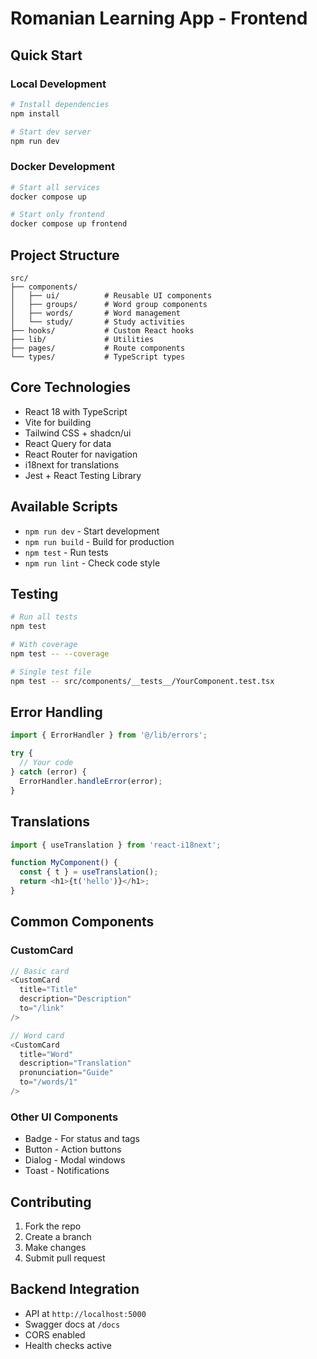 # Romanian Learning App - Frontend

## Quick Start

### Local Development
```bash
# Install dependencies
npm install

# Start dev server
npm run dev
```

### Docker Development
```bash
# Start all services
docker compose up

# Start only frontend
docker compose up frontend
```

## Project Structure
```
src/
├── components/
│   ├── ui/          # Reusable UI components
│   ├── groups/      # Word group components
│   ├── words/       # Word management
│   └── study/       # Study activities
├── hooks/           # Custom React hooks
├── lib/             # Utilities
├── pages/           # Route components
└── types/           # TypeScript types
```

## Core Technologies
- React 18 with TypeScript
- Vite for building
- Tailwind CSS + shadcn/ui
- React Query for data
- React Router for navigation
- i18next for translations
- Jest + React Testing Library

## Available Scripts
- `npm run dev` - Start development
- `npm run build` - Build for production
- `npm test` - Run tests
- `npm run lint` - Check code style

## Testing
```bash
# Run all tests
npm test

# With coverage
npm test -- --coverage

# Single test file
npm test -- src/components/__tests__/YourComponent.test.tsx
```

## Error Handling
```typescript
import { ErrorHandler } from '@/lib/errors';

try {
  // Your code
} catch (error) {
  ErrorHandler.handleError(error);
}
```

## Translations
```typescript
import { useTranslation } from 'react-i18next';

function MyComponent() {
  const { t } = useTranslation();
  return <h1>{t('hello')}</h1>;
}
```

## Common Components

### CustomCard
```typescript
// Basic card
<CustomCard
  title="Title"
  description="Description"
  to="/link"
/>

// Word card
<CustomCard
  title="Word"
  description="Translation"
  pronunciation="Guide"
  to="/words/1"
/>
```

### Other UI Components
- Badge - For status and tags
- Button - Action buttons
- Dialog - Modal windows
- Toast - Notifications

## Contributing
1. Fork the repo
2. Create a branch
3. Make changes
4. Submit pull request

## Backend Integration
- API at `http://localhost:5000`
- Swagger docs at `/docs`
- CORS enabled
- Health checks active

